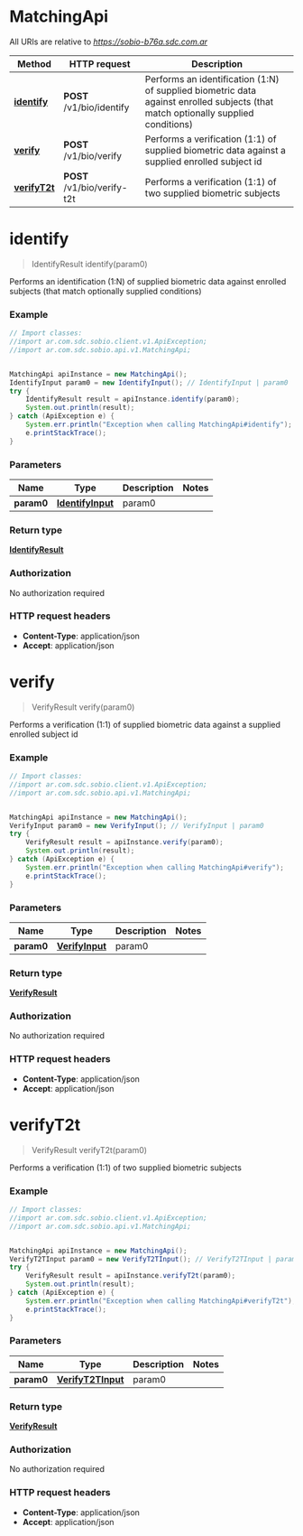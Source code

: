 # MatchingApi

All URIs are relative to *https://sobio-b76a.sdc.com.ar*

Method | HTTP request | Description
------------- | ------------- | -------------
[**identify**](MatchingApi.md#identify) | **POST** /v1/bio/identify | Performs an identification (1:N) of supplied biometric data against enrolled subjects (that match optionally supplied conditions)
[**verify**](MatchingApi.md#verify) | **POST** /v1/bio/verify | Performs a verification (1:1) of supplied biometric data against a supplied enrolled subject id
[**verifyT2t**](MatchingApi.md#verifyT2t) | **POST** /v1/bio/verify-t2t | Performs a verification (1:1) of two supplied biometric subjects


<a name="identify"></a>
# **identify**
> IdentifyResult identify(param0)

Performs an identification (1:N) of supplied biometric data against enrolled subjects (that match optionally supplied conditions)

### Example
```java
// Import classes:
//import ar.com.sdc.sobio.client.v1.ApiException;
//import ar.com.sdc.sobio.api.v1.MatchingApi;


MatchingApi apiInstance = new MatchingApi();
IdentifyInput param0 = new IdentifyInput(); // IdentifyInput | param0
try {
    IdentifyResult result = apiInstance.identify(param0);
    System.out.println(result);
} catch (ApiException e) {
    System.err.println("Exception when calling MatchingApi#identify");
    e.printStackTrace();
}
```

### Parameters

Name | Type | Description  | Notes
------------- | ------------- | ------------- | -------------
 **param0** | [**IdentifyInput**](IdentifyInput.md)| param0 |

### Return type

[**IdentifyResult**](IdentifyResult.md)

### Authorization

No authorization required

### HTTP request headers

 - **Content-Type**: application/json
 - **Accept**: application/json

<a name="verify"></a>
# **verify**
> VerifyResult verify(param0)

Performs a verification (1:1) of supplied biometric data against a supplied enrolled subject id

### Example
```java
// Import classes:
//import ar.com.sdc.sobio.client.v1.ApiException;
//import ar.com.sdc.sobio.api.v1.MatchingApi;


MatchingApi apiInstance = new MatchingApi();
VerifyInput param0 = new VerifyInput(); // VerifyInput | param0
try {
    VerifyResult result = apiInstance.verify(param0);
    System.out.println(result);
} catch (ApiException e) {
    System.err.println("Exception when calling MatchingApi#verify");
    e.printStackTrace();
}
```

### Parameters

Name | Type | Description  | Notes
------------- | ------------- | ------------- | -------------
 **param0** | [**VerifyInput**](VerifyInput.md)| param0 |

### Return type

[**VerifyResult**](VerifyResult.md)

### Authorization

No authorization required

### HTTP request headers

 - **Content-Type**: application/json
 - **Accept**: application/json

<a name="verifyT2t"></a>
# **verifyT2t**
> VerifyResult verifyT2t(param0)

Performs a verification (1:1) of two supplied biometric subjects

### Example
```java
// Import classes:
//import ar.com.sdc.sobio.client.v1.ApiException;
//import ar.com.sdc.sobio.api.v1.MatchingApi;


MatchingApi apiInstance = new MatchingApi();
VerifyT2TInput param0 = new VerifyT2TInput(); // VerifyT2TInput | param0
try {
    VerifyResult result = apiInstance.verifyT2t(param0);
    System.out.println(result);
} catch (ApiException e) {
    System.err.println("Exception when calling MatchingApi#verifyT2t");
    e.printStackTrace();
}
```

### Parameters

Name | Type | Description  | Notes
------------- | ------------- | ------------- | -------------
 **param0** | [**VerifyT2TInput**](VerifyT2TInput.md)| param0 |

### Return type

[**VerifyResult**](VerifyResult.md)

### Authorization

No authorization required

### HTTP request headers

 - **Content-Type**: application/json
 - **Accept**: application/json

